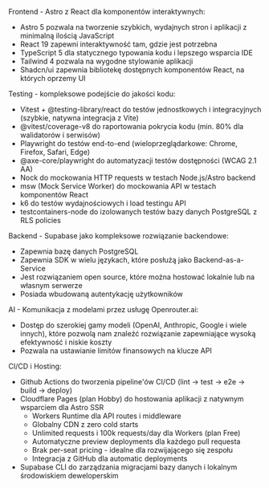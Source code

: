 Frontend - Astro z React dla komponentów interaktywnych:

- Astro 5 pozwala na tworzenie szybkich, wydajnych stron i aplikacji z minimalną ilością JavaScript
- React 19 zapewni interaktywność tam, gdzie jest potrzebna
- TypeScript 5 dla statycznego typowania kodu i lepszego wsparcia IDE
- Tailwind 4 pozwala na wygodne stylowanie aplikacji
- Shadcn/ui zapewnia bibliotekę dostępnych komponentów React, na których oprzemy UI

Testing - kompleksowe podejście do jakości kodu:

- Vitest + @testing-library/react do testów jednostkowych i integracyjnych (szybkie, natywna integracja z Vite)
- @vitest/coverage-v8 do raportowania pokrycia kodu (min. 80% dla walidatorów i serwisów)
- Playwright do testów end-to-end (wieloprzeglądarkowe: Chrome, Firefox, Safari, Edge)
- @axe-core/playwright do automatyzacji testów dostępności (WCAG 2.1 AA)
- Nock do mockowania HTTP requests w testach Node.js/Astro backend
- msw (Mock Service Worker) do mockowania API w testach komponentów React
- k6 do testów wydajnościowych i load testingu API
- testcontainers-node do izolowanych testów bazy danych PostgreSQL z RLS policies

Backend - Supabase jako kompleksowe rozwiązanie backendowe:

- Zapewnia bazę danych PostgreSQL
- Zapewnia SDK w wielu językach, które posłużą jako Backend-as-a-Service
- Jest rozwiązaniem open source, które można hostować lokalnie lub na własnym serwerze
- Posiada wbudowaną autentykację użytkowników

AI - Komunikacja z modelami przez usługę Openrouter.ai:

- Dostęp do szerokiej gamy modeli (OpenAI, Anthropic, Google i wiele innych), które pozwolą nam znaleźć rozwiązanie zapewniające wysoką efektywność i niskie koszty
- Pozwala na ustawianie limitów finansowych na klucze API

CI/CD i Hosting:

- Github Actions do tworzenia pipeline'ów CI/CD (lint → test → e2e → build → deploy)
- Cloudflare Pages (plan Hobby) do hostowania aplikacji z natywnym wsparciem dla Astro SSR
  - Workers Runtime dla API routes i middleware
  - Globalny CDN z zero cold starts
  - Unlimited requests i 100k requests/day dla Workers (plan Free)
  - Automatyczne preview deployments dla każdego pull requesta
  - Brak per-seat pricing - idealne dla rozwijającego się zespołu
  - Integracja z GitHub dla automatic deployments
- Supabase CLI do zarządzania migracjami bazy danych i lokalnym środowiskiem deweloperskim
